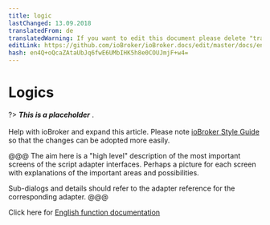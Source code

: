 ```yaml
---
title: logic
lastChanged: 13.09.2018
translatedFrom: de
translatedWarning: If you want to edit this document please delete "translatedFrom" field, elsewise this document will be translated automatically again
editLink: https://github.com/ioBroker/ioBroker.docs/edit/master/docs/en/logic/README.md
hash: en4Q+oQcaZAtaUbJq6fwE6UMbIHK5h8e0COUJmjF+w4=
---
```

# Logics
?> ***This is a placeholder*** .<br><br> Help with ioBroker and expand this article. Please note [ioBroker Style Guide](community/styleguidedoc) so that the changes can be adopted more easily.

@@@ The aim here is a "high level" description of the most important screens of the script adapter interfaces. Perhaps a picture for each screen with explanations of the important areas and possibilities.

Sub-dialogs and details should refer to the adapter reference for the corresponding adapter.
@@@

Click here for [English function documentation](https://github.com/ioBroker/ioBroker.javascript/blob/master/docs/en/javascript.md)